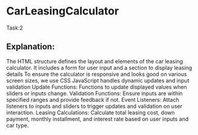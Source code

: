 # CarLeasingCalculator
Task:2
## Explanation:
The HTML structure defines the layout and elements of the car leasing calculator. It includes a form for user input and a section to display leasing details
To ensure the calculator is responsive and looks good on various screen sizes, we use CSS
JavaScript handles dynamic updates and input validation
Update Functions: Functions to update displayed values when sliders or inputs change.
Validation Functions: Ensure inputs are within specified ranges and provide feedback if not.
Event Listeners: Attach listeners to inputs and sliders to trigger updates and validation on user interaction.
Leasing Calculations: Calculate total leasing cost, down payment, monthly installment, and interest rate based on user inputs and car type.
